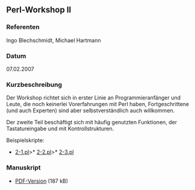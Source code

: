 ## Perl-Workshop II


### Referenten
Ingo Blechschmidt, Michael Hartmann

### Datum
07.02.2007

### Kurzbeschreibung
Der Workshop richtet sich in erster Linie an Programmieranfänger und Leute, die
noch keinerlei Vorerfahrungen mit Perl haben, Fortgeschrittene (und auch
Experten) sind aber selbstverständlich auch willkommen.

Der zweite Teil beschäftigt sich mit häufig genutzten Funktionen, der
Tastatureingabe und mit Kontrollstrukturen.

Beispielskripte:
* [2-1.pl](/download/Vortraege/2-1.pl)>* [2-2.pl](/download/Vortraege/2-2.pl)>* [2-3.pl](/download/Vortraege/2-3.pl)

### Manuskript

* [PDF-Version](/download/Vortraege/Perl_Workshop_II.pdf) (187 kB)
